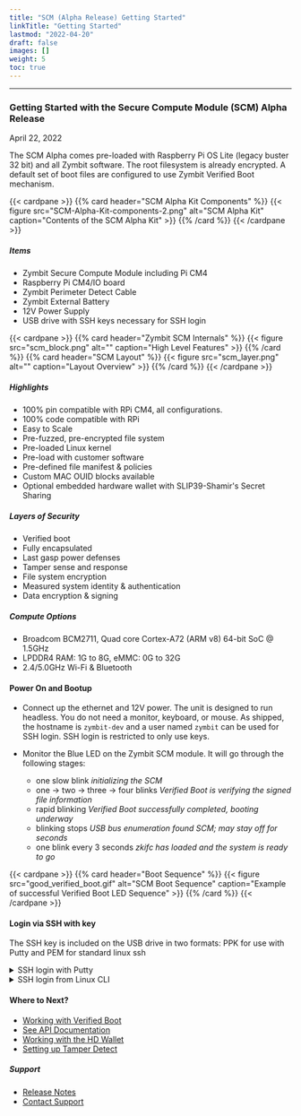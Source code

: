 ```yaml
---
title: "SCM (Alpha Release) Getting Started"
linkTitle: "Getting Started"
lastmod: "2022-04-20"
draft: false
images: []
weight: 5
toc: true
---
```


-----
### **Getting Started with the Secure Compute Module (SCM) Alpha Release**
April 22, 2022

The SCM Alpha comes pre-loaded with Raspberry Pi OS Lite (legacy buster 32 bit) and all Zymbit software. The root filesystem is already encrypted. A default set of boot files are configured to use Zymbit Verified Boot mechanism.

{{< cardpane >}}
{{% card header="SCM Alpha Kit Components" %}}
{{< figure 
    src="SCM-Alpha-Kit-components-2.png"
    alt="SCM Alpha Kit"
    caption="Contents of the SCM Alpha Kit"
    >}}
{{% /card %}}
{{< /cardpane >}}

##### Items
 
 * Zymbit Secure Compute Module including Pi CM4
 * Raspberry Pi CM4/IO board
 * Zymbit Perimeter Detect Cable
 * Zymbit External Battery
 * 12V Power Supply
 * USB drive with SSH keys necessary for SSH login

{{< cardpane >}}
{{% card header="Zymbit SCM Internals" %}}
{{< figure
    src="scm_block.png"
    alt=""
    caption="High Level Features"
    >}}
{{% /card %}}
{{% card header="SCM Layout" %}}
{{< figure
    src="scm_layer.png"
    alt=""
    caption="Layout Overview"
    >}}
{{% /card %}}
{{< /cardpane >}}
    
##### Highlights
* 100% pin compatible with RPi CM4, all configurations.
* 100% code compatible with RPi
* Easy to Scale
* Pre-fuzzed, pre-encrypted file system
* Pre-loaded Linux kernel
* Pre-load with customer software
* Pre-defined file manifest & policies
* Custom MAC OUID blocks available
* Optional embedded hardware wallet with SLIP39-Shamir's Secret Sharing

##### Layers of Security
* Verified boot
* Fully encapsulated
* Last gasp power defenses
* Tamper sense and response
* File system encryption
* Measured system identity & authentication
* Data encryption & signing

##### Compute Options
* Broadcom BCM2711, Quad core Cortex-A72 (ARM v8) 64-bit SoC @ 1.5GHz
* LPDDR4 RAM: 1G to 8G, eMMC: 0G to 32G
* 2.4/5.0GHz Wi-Fi & Bluetooth


#### Power On and Bootup
 * Connect up the ethernet and 12V power. The unit is designed to run headless. You do not need a monitor, keyboard, or mouse. As shipped, the hostname is `zymbit-dev` and a user named `zymbit` can be used for SSH login. SSH login is restricted to only use keys.
 
 * Monitor the Blue LED on the Zymbit SCM module. It will go through the following stages:
    - one slow blink  *initializing the SCM*
    - one -> two -> three -> four blinks *Verified Boot is verifying the signed file information*
    - rapid blinking *Verified Boot successfully completed, booting underway*
    - blinking stops *USB bus enumeration found SCM; may stay off for seconds*
    - one blink every 3 seconds *zkifc has loaded and the system is ready to go*

{{< cardpane >}}
{{% card header="Boot Sequence" %}}
{{< figure 
    src="good_verified_boot.gif"
    alt="SCM Boot Sequence"
    caption="Example of successful Verified Boot LED Sequence"
    >}}
{{% /card %}}
{{< /cardpane >}}


#### Login via SSH with key
The SSH key is included on the USB drive in two formats: PPK for use with Putty and PEM for standard linux ssh

<details>

<summary>
   SSH login with Putty
</summary>
    
* Copy PPK key from USB drive to your host

{{< cardpane >}}
{{% card header="Open PuTTY" %}}
{{< figure
    src="putty1.png"
    alt="Load SSH key file into PuTTY"
    caption="Open PuTTY, navigate to SSH -> Auth, and Browse to the PPK file."
    >}}
{{% /card %}}
{{% card header="Configure and Save" %}}
{{< figure
    src="putty2.png"
    alt="Choose Session, then name and Save"
    caption="Choose Session, then fill out the Host Name, the Session name, and Save."
    >}}
{{% /card %}}
{{< /cardpane >}}
    
{{< cardpane >}}
{{% card header="Open SSH Session" %}}
{{< figure
    src="putty3.png"
    alt="Open your PuTTY Session"
    caption="Choose your saved session and Open. Enter the Passphrase you received from Zymbit when prompted."
    >}}
{{% /card %}}
{{< /cardpane >}}

</details>

<details>

<summary>
   SSH login from Linux CLI
</summary>

    1. Copy PEM key from USB drive to your host
    2. `ssh -i zscm.pem zymbit@zymbit-dev`
    3. Present your passphrase when prompted

</details>

#### Where to Next?
 * [Working with Verified Boot](../../../tutorials/verified-boot/)
 * [See API Documentation](../../../api/)
 * [Working with the HD Wallet](../../../tutorials/digital-wallet/)
 * [Setting up Tamper Detect](../../../tutorials/perimeter-detect/)
##### Support
 * [Release Notes](../../../troubleshooting/scm/)
 * [Contact Support](mailto:support@zymbit.com)


